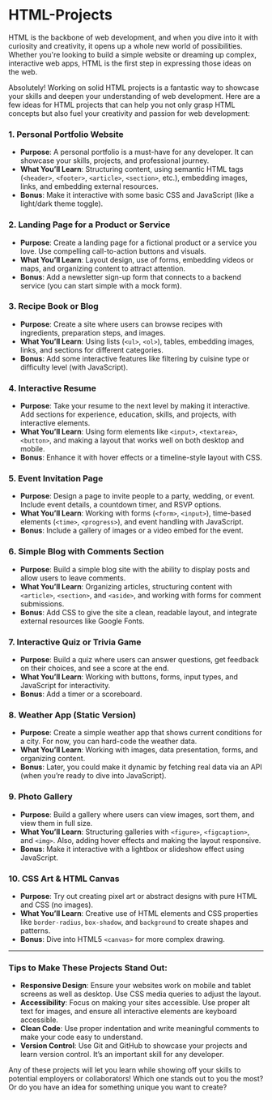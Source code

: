 # HTML-Projects
HTML is the backbone of web development, and when you dive into it with curiosity and creativity, it opens up a whole new world of possibilities. Whether you're looking to build a simple website or dreaming up complex, interactive web apps, HTML is the first step in expressing those ideas on the web.  

Absolutely! Working on solid HTML projects is a fantastic way to showcase your skills and deepen your understanding of web development. Here are a few ideas for HTML projects that can help you not only grasp HTML concepts but also fuel your creativity and passion for web development:

### 1. **Personal Portfolio Website**
   - **Purpose**: A personal portfolio is a must-have for any developer. It can showcase your skills, projects, and professional journey.
   - **What You’ll Learn**: Structuring content, using semantic HTML tags (`<header>`, `<footer>`, `<article>`, `<section>`, etc.), embedding images, links, and embedding external resources.
   - **Bonus**: Make it interactive with some basic CSS and JavaScript (like a light/dark theme toggle).

### 2. **Landing Page for a Product or Service**
   - **Purpose**: Create a landing page for a fictional product or a service you love. Use compelling call-to-action buttons and visuals.
   - **What You’ll Learn**: Layout design, use of forms, embedding videos or maps, and organizing content to attract attention.
   - **Bonus**: Add a newsletter sign-up form that connects to a backend service (you can start simple with a mock form).

### 3. **Recipe Book or Blog**
   - **Purpose**: Create a site where users can browse recipes with ingredients, preparation steps, and images.
   - **What You’ll Learn**: Using lists (`<ul>`, `<ol>`), tables, embedding images, links, and sections for different categories.
   - **Bonus**: Add some interactive features like filtering by cuisine type or difficulty level (with JavaScript).

### 4. **Interactive Resume**
   - **Purpose**: Take your resume to the next level by making it interactive. Add sections for experience, education, skills, and projects, with interactive elements.
   - **What You’ll Learn**: Using form elements like `<input>`, `<textarea>`, `<button>`, and making a layout that works well on both desktop and mobile.
   - **Bonus**: Enhance it with hover effects or a timeline-style layout with CSS.

### 5. **Event Invitation Page**
   - **Purpose**: Design a page to invite people to a party, wedding, or event. Include event details, a countdown timer, and RSVP options.
   - **What You’ll Learn**: Working with forms (`<form>`, `<input>`), time-based elements (`<time>`, `<progress>`), and event handling with JavaScript.
   - **Bonus**: Include a gallery of images or a video embed for the event.

### 6. **Simple Blog with Comments Section**
   - **Purpose**: Build a simple blog site with the ability to display posts and allow users to leave comments.
   - **What You’ll Learn**: Organizing articles, structuring content with `<article>`, `<section>`, and `<aside>`, and working with forms for comment submissions.
   - **Bonus**: Add CSS to give the site a clean, readable layout, and integrate external resources like Google Fonts.

### 7. **Interactive Quiz or Trivia Game**
   - **Purpose**: Build a quiz where users can answer questions, get feedback on their choices, and see a score at the end.
   - **What You’ll Learn**: Working with buttons, forms, input types, and JavaScript for interactivity.
   - **Bonus**: Add a timer or a scoreboard.

### 8. **Weather App (Static Version)**
   - **Purpose**: Create a simple weather app that shows current conditions for a city. For now, you can hard-code the weather data.
   - **What You’ll Learn**: Working with images, data presentation, forms, and organizing content.
   - **Bonus**: Later, you could make it dynamic by fetching real data via an API (when you’re ready to dive into JavaScript).

### 9. **Photo Gallery**
   - **Purpose**: Build a gallery where users can view images, sort them, and view them in full size.
   - **What You’ll Learn**: Structuring galleries with `<figure>`, `<figcaption>`, and `<img>`. Also, adding hover effects and making the layout responsive.
   - **Bonus**: Make it interactive with a lightbox or slideshow effect using JavaScript.

### 10. **CSS Art & HTML Canvas**
   - **Purpose**: Try out creating pixel art or abstract designs with pure HTML and CSS (no images).
   - **What You’ll Learn**: Creative use of HTML elements and CSS properties like `border-radius`, `box-shadow`, and `background` to create shapes and patterns.
   - **Bonus**: Dive into HTML5 `<canvas>` for more complex drawing.

---

### Tips to Make These Projects Stand Out:
- **Responsive Design**: Ensure your websites work on mobile and tablet screens as well as desktop. Use CSS media queries to adjust the layout.
- **Accessibility**: Focus on making your sites accessible. Use proper alt text for images, and ensure all interactive elements are keyboard accessible.
- **Clean Code**: Use proper indentation and write meaningful comments to make your code easy to understand.
- **Version Control**: Use Git and GitHub to showcase your projects and learn version control. It’s an important skill for any developer.

Any of these projects will let you learn while showing off your skills to potential employers or collaborators! Which one stands out to you the most? Or do you have an idea for something unique you want to create?
